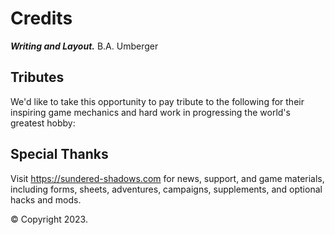 # Credits

***Writing and Layout.*** B.A. Umberger

<!--add copy here-->

## Tributes

We'd like to take this opportunity to pay tribute to the following for their inspiring game mechanics and hard work in progressing the world's greatest hobby:

<!--add copy here-->

## Special Thanks

<!--add copy here-->

Visit https://sundered-shadows.com for news, support, and game materials, including forms, sheets, adventures, campaigns, supplements, and optional hacks and mods.

© Copyright 2023. <!--add copy here-->